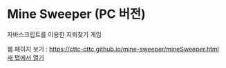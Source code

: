 # Mine Sweeper (PC 버전)
자바스크립트를 이용한 지뢰찾기 게임  
  
웹 페이지 보기 : https://cttc-cttc.github.io/mine-sweeper/mineSweeper.html
<a href="https://www.google.com/" target="_blank">새 탭에서 열기</a>
